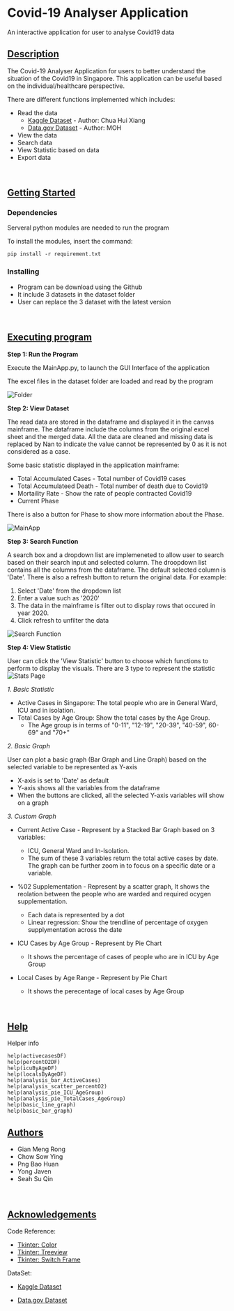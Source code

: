 # Covid-19 Analyser Application
An interactive application for user to analyse Covid19 data

## <ins>Description</ins>
The Covid-19 Analyser Application for users to better 
understand the situation of the Covid19 in Singapore.
This application can be useful based on the individual/healthcare perspective.

There are different functions implemented which includes:

* Read the data
   * [Kaggle Dataset](https://data.world/hxchua/covid-19-singapore) - Author: Chua Hui Xiang
   * [Data.gov Dataset](https://data.gov.sg/dataset/covid-19-case-numbers) - Author: MOH
* View the data
* Search data
* View Statistic based on data
* Export data

<br/>

## <ins>Getting Started</ins>

### **Dependencies**
Serveral python modules are needed to run the program

To install the modules, insert the command:
```
pip install -r requirement.txt
```

### **Installing**
* Program can be download using the Github
* It include 3 datasets in the dataset folder
* User can replace the 3 dataset with the latest version

<br/>

## <ins>Executing program</ins>
   
**Step 1: Run the Program**

Execute the MainApp.py, to launch the GUI Interface of the application

The excel files in the dataset folder are loaded and read by the program

![Folder](https://github.com/Xynorimas/Project-17_Team23/blob/master/Folder.jpg)

**Step 2: View Dataset**

The read data are stored in the dataframe and displayed it in the canvas mainframe. The dataframe include the columns from the original excel sheet and the merged data. All the data are cleaned and missing data is replaced by Nan to indicate the value cannot be represented by 0 as it is not considered as a case. 

Some basic statistic displayed in the application mainframe:
* Total Accumulated Cases - Total number of Covid19 cases
* Total Accumulateed Death - Total number of death due to Covid19
* Mortaility Rate - Show the rate of people contracted Covid19
* Current Phase

There is also a button for Phase to show more information about the Phase. 

![MainApp](https://github.com/Xynorimas/Project-17_Team23/blob/master/MainApp.png)

**Step 3: Search Function**

A search box and a dropdown list are implemeneted to allow user to search based on their search input and selected column. The droopdown list contains all the columns from the dataframe. The default selected column is 'Date'. There is also a refresh button to return the original data. For example:

1. Select 'Date' from the dropdown list
2. Enter a value such as '2020'
3. The data in the mainframe is filter out to display rows that occured in year 2020.  
4. Click refresh to unfilter the data

![Search Function](https://github.com/Xynorimas/Project-17_Team23/blob/master/Search_Function.png)

**Step 4: View Statistic**

User can click the 'View Statistic' button to choose which functions to perform to display the visuals. There are 3 type to represent the statistic
![Stats Page](https://github.com/Xynorimas/Project-17_Team23/blob/master/View_Stats.png)

*1. Basic Statistic*
* Active Cases in Singapore: The total people who are in General Ward, ICU and in isolation. 
* Total Cases by Age Group: Show the total cases by the Age Group. 
    * The Age group is in terms of "0-11", "12-19", "20-39", "40-59", 60-69" and "70+"

*2. Basic Graph*

User can plot a basic graph (Bar Graph and Line Graph) based on the selected variable to be represented as Y-axis
* X-axis is set to 'Date' as default
* Y-axis shows all the variables from the dataframe
* When the buttons are clicked, all the selected Y-axis variables will show on a graph

*3. Custom Graph*
* Current Active Case - Represent by a Stacked Bar Graph based on 3 variables: 
    * ICU, General Ward and In-Isolation. 
    * The sum of these 3 variables return the total active cases by date. The graph can be further zoom in to focus on a specific date or a variable.

* %02 Supplementation - Represent by a scatter graph, It shows the reolation between the people who are warded and required ocygen supplementation. 
    * Each data is represented by a dot
    * Linear regression: Show the trendline of percentage of oxygen supplymentation across the date

* ICU Cases by Age Group - Represent by Pie Chart
    * It shows the percentage of cases of people who are in ICU by Age Group 
* Local Cases by Age Range - Represent by Pie Chart
    * It shows the perecentage of local cases by Age Group
<br/>

## <ins>Help</ins>
Helper info
```
help(activecasesDF)
help(percentO2DF)
help(icuByAgeDF)
help(localsByAgeDF)
help(analysis_bar_ActiveCases)
help(analysis_scatter_percentO2)
help(analysis_pie_ICU_AgeGroup)
help(analysis_pie_TotalCases_AgeGroup)
help(basic_line_graph)
help(basic_bar_graph)

```

## <ins>Authors</ins>
* Gian Meng Rong
* Chow Sow Ying
* Png Bao Huan
* Yong Javen
* Seah Su Qin

</br>

## <ins>Acknowledgements</ins>
Code Reference:
* [Tkinter: Color](https://stackoverflow.com/a/60949800/4352930)
* [Tkinter: Treeview](https://www.youtube.com/watch?v=WdhNkabUAVU&ab_channel=softwareManiac)
* [Tkinter: Switch Frame](https://www.semicolonworld.com/question/42826/switch-between-two-frames-in-tkinter#comment-21)

DataSet:
* [Kaggle Dataset](https://data.world/hxchua/covid-19-singapore)

* [Data.gov Dataset](https://data.gov.sg/dataset/covid-19-case-numbers)

